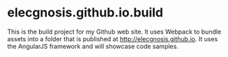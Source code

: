 # elecgnosis.github.io.build
This is the build project for my Github web site. It uses Webpack to bundle assets into a folder that is published at http://elecgnosis.github.io. It uses the AngularJS framework and will showcase code samples.
